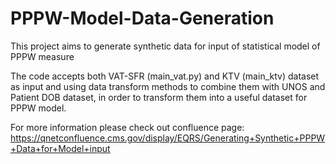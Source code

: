# PPPW-Model-Data-Generation
This project aims to generate synthetic data for input of statistical model of PPPW measure

The code accepts both VAT-SFR (main_vat.py) and KTV (main_ktv) dataset as input and using data transform methods to combine them with UNOS and Patient DOB dataset, in order to transform them into a useful dataset for PPPW model.

For more information please check out confluence page: https://qnetconfluence.cms.gov/display/EQRS/Generating+Synthetic+PPPW+Data+for+Model+input
